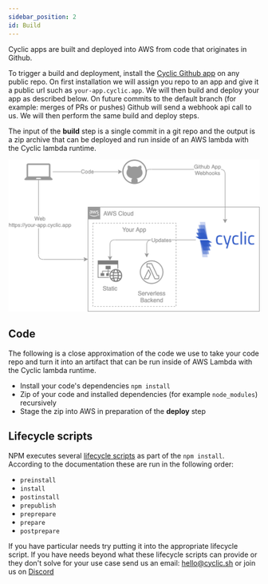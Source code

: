 ```yaml
---
sidebar_position: 2
id: Build
---
```


<head>
    <link rel="stylesheet" href="https://cdnjs.cloudflare.com/ajax/libs/font-awesome/6.0.0-beta2/css/all.min.css" />
</head>

Cyclic apps are built and deployed into AWS from code that originates in Github.

To trigger a build and deployment, install the [Cyclic Github app](https://github.com/apps/cyclic-preview) on any public repo. On first installation we will assign you repo to an app and give it a public url such as `your-app.cyclic.app`. We will then build and deploy your app as described below. On future commits to the default branch (for example: merges of PRs or pushes) Github will send a webhook api call to us. We will then perform the same build and deploy steps.

The input of the **build** step is a single commit in a git repo and the output is a zip archive that can be deployed and run inside of an AWS lambda with the Cyclic lambda runtime.

<div style={{textAlign: 'center'}}>

![Cyclic Github app installation API call pattern](/img/diagram/build-process.drawio.png "Cyclic Github app installation")

</div>

## Code

The following is a close approximation of the code we use to take your code repo and turn it into an artifact that can be run inside of AWS Lambda with the Cyclic lambda runtime.

- Install your code's dependencies `npm install`
- Zip of your code and installed dependencies (for example `node_modules`) recursively
- Stage the zip into AWS in preparation of the **deploy** step

## Lifecycle scripts

NPM executes several [lifecycle scripts](https://docs.npmjs.com/cli/v7/using-npm/scripts#npm-ci) as part of the `npm install`. According to the documentation these are run in the following order:

- `preinstall`
- `install`
- `postinstall`
- `prepublish`
- `preprepare`
- `prepare`
- `postprepare`

If you have particular needs try putting it into the appropriate lifecycle script. If you have needs beyond what these lifecycle scripts can provide or they don't solve for your use case send us an email: <i className="far fa-envelope"></i> hello@cyclic.sh or join us on [<i className="fab fa-discord"></i>  Discord](https://discord.gg/huhcqxXCbE)
